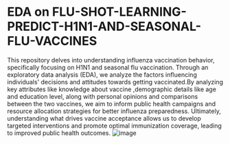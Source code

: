 # EDA on FLU-SHOT-LEARNING-PREDICT-H1N1-AND-SEASONAL-FLU-VACCINES

This repository delves into understanding influenza vaccination behavior, specifically focusing on H1N1 and seasonal flu vaccination. Through an exploratory data analysis (EDA), we analyze the factors influencing individuals' decisions and attitudes towards getting vaccinated.By analyzing key attributes like knowledge about vaccine ,demographic details like age and education level, along with personal opinions and comparisons between the two vaccines, we aim to inform public health campaigns and resource allocation strategies for better influenza preparedness. Ultimately, understanding what drives vaccine acceptance allows us to develop targeted interventions and promote optimal immunization coverage, leading to improved public health outcomes.
![image](https://github.com/khot2003/FLU-SHOT-LEARNING-PREDICT-H1N1-AND-SEASONAL-FLU-VACCINES/assets/105428024/67824ea5-f926-4339-bdff-fc789e9b6686)



